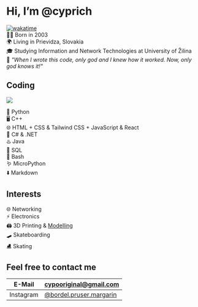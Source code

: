 # Hi, I’m @cyprich 
[![wakatime](https://wakatime.com/badge/user/4c514061-8f41-4da2-97ea-f2b4906774a3.svg)](https://wakatime.com/@4c514061-8f41-4da2-97ea-f2b4906774a3)  
👶🏻 Born in 2003  
🌍 Living in Prievidza, Slovakia  
🎓 Studying Information and Network Technologies at University of Žilina  
📖 *"When I wrote this code, only god and I knew how it worked. Now, only god knows it!"*  

## Coding
![](https://github-readme-stats.vercel.app/api/top-langs/?username=cyprich&theme=github_dark&layout=compact&hide_progress=false)

🐍 Python  
🖥️ C++  
🌐 HTML + CSS & Tailwind CSS + JavaScript & React  
🎻 C# & .NET  
♨️ Java  
💾 SQL  
🐧 Bash  
🪱 MicroPython  
⬇️ Markdown  

<!--
<img src="fldsmdfr.webp" style="width: 50%">
-->

## Interests
🌐 Networking  
⚡ Electronics  
🖨️ 3D Printing & [Modelling](https://www.printables.com/@cypo)  
🛹 Skateboarding  
⛸️ Skating  

## Feel free to contact me  
| E-Mail | [cypooriginal@gmail.com](mailto:cypooriginal@gmail.com) |
|-|-|
| Instagram | [@bordel.pruser.margarin](https://www.instagram.com/bordel.pruser.margarin/) |
